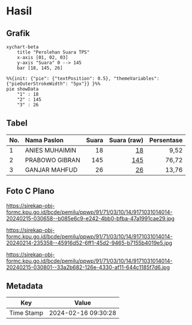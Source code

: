 # Hasil

## Grafik

```mermaid
xychart-beta
    title "Perolehan Suara TPS"
    x-axis [01, 02, 03]
    y-axis "Suara" 0 --> 145
    bar [18, 145, 26]
```

```mermaid
%%{init: {"pie": {"textPosition": 0.5}, "themeVariables": {"pieOuterStrokeWidth": "5px"}} }%%
pie showData
    "1" : 18
    "2" : 145
    "3" : 26
```

## Tabel

| No. | Nama Paslon    | Suara | Suara (raw) | Persentase |
|:--- |:-------------- | -----:| -----------:| ----------:|
| 1   | ANIES MUHAIMIN | 18    | [18][p-1]   | 9,52       |
| 2   | PRABOWO GIBRAN | 145   | [145][p-2]  | 76,72      |
| 3   | GANJAR MAHFUD  | 26    | [26][p-3]   | 13,76      |


[p-1]: https://github.com/gigit-pemilu/pemilu-2024-91-papua/blob/main/pilpres/hitung-suara/sub/91-papua/sub/71-kota-jayapura/sub/03-abepura/sub/1014-vim/sub/014-tps/sub/paslon-1.txt
[p-2]: https://github.com/gigit-pemilu/pemilu-2024-91-papua/blob/main/pilpres/hitung-suara/sub/91-papua/sub/71-kota-jayapura/sub/03-abepura/sub/1014-vim/sub/014-tps/sub/paslon-2.txt
[p-3]: https://github.com/gigit-pemilu/pemilu-2024-91-papua/blob/main/pilpres/hitung-suara/sub/91-papua/sub/71-kota-jayapura/sub/03-abepura/sub/1014-vim/sub/014-tps/sub/paslon-3.txt

## Foto C Plano

https://sirekap-obj-formc.kpu.go.id/bcde/pemilu/ppwp/91/71/03/10/14/9171031014014-20240215-030658--b085e6c9-e242-4bb0-bfba-47a1991cae29.jpg

https://sirekap-obj-formc.kpu.go.id/bcde/pemilu/ppwp/91/71/03/10/14/9171031014014-20240214-235358--45916d52-6ff1-45d2-9465-b7155b4019e5.jpg

https://sirekap-obj-formc.kpu.go.id/bcde/pemilu/ppwp/91/71/03/10/14/9171031014014-20240215-030801--33a2b682-126e-4330-af11-644c1185f7d6.jpg


## Metadata

| Key        | Value               |
| ---------- | ------------------- |
| Time Stamp | 2024-02-16 09:30:28 |



